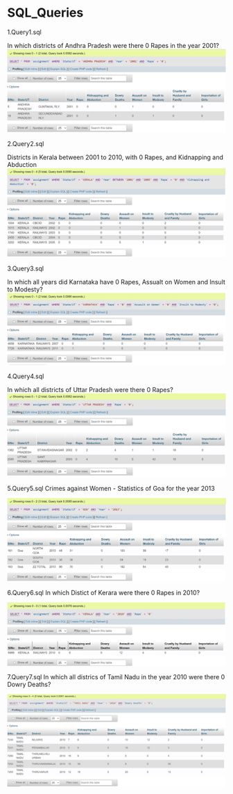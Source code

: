 # SQL_Queries

1.Query1.sql

In which districts of Andhra Pradesh were there 0 Rapes in the year 2001?
<img src="SCREENSHOTS/Query 1.jpg">

2.Query2.sql

Districts in Kerala between 2001 to 2010, with 0 Rapes, and Kidnapping and Abduction
<img src="SCREENSHOTS/Query 2.jpg">

3.Query3.sql

In which all years did Karnataka have 0 Rapes, Assualt on Women and Insult to Modesty?
<img src="SCREENSHOTS/Query 3.jpg">

4.Query4.sql

In which all districts of Uttar Pradesh were there 0 Rapes?
<img src="SCREENSHOTS/Query 4.jpg">

5.Query5.sql
Crimes against Women - Statistics of Goa for the year 2013

<img src="SCREENSHOTS/Query 5.jpg">

6.Query6.sql
In which Distict of Kerara were there 0 Rapes in 2010?

<img src="SCREENSHOTS/Query 6.jpg">

7.Query7.sql
In which all districs of Tamil Nadu in the year 2010 were there 0 Dowry Deaths?

<img src="SCREENSHOTS/Query 7.jpg">
